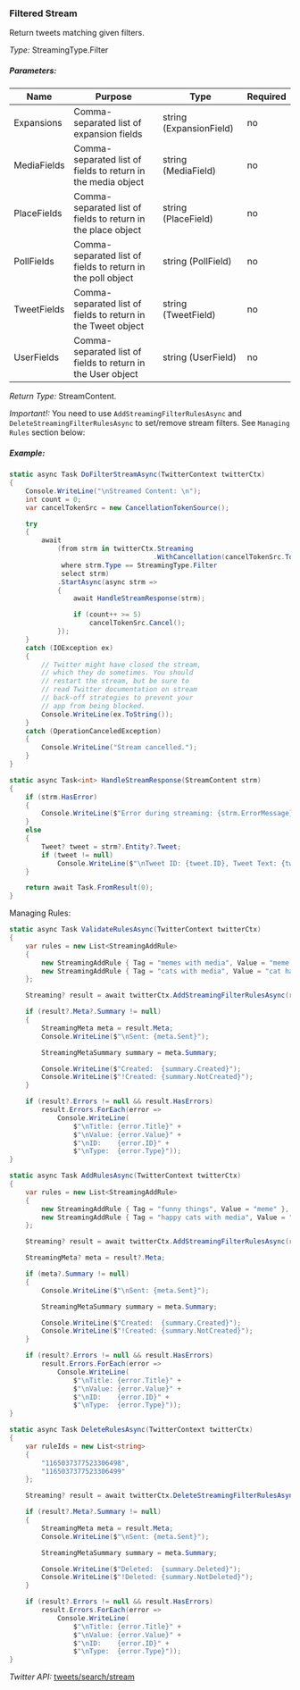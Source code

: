 ### Filtered Stream

Return tweets matching given filters.

*Type:* StreamingType.Filter

##### Parameters:

| Name | Purpose | Type | Required |
|------|---------|------|----------|
| Expansions | Comma-separated list of expansion fields | string (ExpansionField) | no |
| MediaFields | Comma-separated list of fields to return in the media object | string (MediaField) | no |
| PlaceFields | Comma-separated list of fields to return in the place object | string (PlaceField) | no |
| PollFields | Comma-separated list of fields to return in the poll object | string (PollField) | no |
| TweetFields | Comma-separated list of fields to return in the Tweet object | string (TweetField) | no |
| UserFields | Comma-separated list of fields to return in the User object | string (UserField) | no |

*Return Type:* StreamContent.

*Important!:* You need to use `AddStreamingFilterRulesAsync` and `DeleteStreamingFilterRulesAsync` to set/remove stream filters. See `Managing Rules` section below:

##### Example:

```c#
static async Task DoFilterStreamAsync(TwitterContext twitterCtx)
{
	Console.WriteLine("\nStreamed Content: \n");
	int count = 0;
	var cancelTokenSrc = new CancellationTokenSource();

	try
	{
		await
			(from strm in twitterCtx.Streaming
									.WithCancellation(cancelTokenSrc.Token)
			 where strm.Type == StreamingType.Filter
			 select strm)
			.StartAsync(async strm =>
			{
				await HandleStreamResponse(strm);

				if (count++ >= 5)
					cancelTokenSrc.Cancel();
			});
	}
	catch (IOException ex)
	{
		// Twitter might have closed the stream,
		// which they do sometimes. You should
		// restart the stream, but be sure to
		// read Twitter documentation on stream
		// back-off strategies to prevent your
		// app from being blocked.
		Console.WriteLine(ex.ToString());
	}
	catch (OperationCanceledException)
	{
		Console.WriteLine("Stream cancelled.");
	}
}

static async Task<int> HandleStreamResponse(StreamContent strm)
{
	if (strm.HasError)
	{
		Console.WriteLine($"Error during streaming: {strm.ErrorMessage}");
	}
	else
	{
		Tweet? tweet = strm?.Entity?.Tweet;
		if (tweet != null)
			Console.WriteLine($"\nTweet ID: {tweet.ID}, Tweet Text: {tweet.Text}");
	}

	return await Task.FromResult(0);
}
```

Managing Rules:

```C#
static async Task ValidateRulesAsync(TwitterContext twitterCtx)
{
	var rules = new List<StreamingAddRule>
	{
		new StreamingAddRule { Tag = "memes with media", Value = "meme has:images" },
		new StreamingAddRule { Tag = "cats with media", Value = "cat has:media" }
	};

	Streaming? result = await twitterCtx.AddStreamingFilterRulesAsync(rules, isValidateOnly: true);

	if (result?.Meta?.Summary != null)
	{
		StreamingMeta meta = result.Meta;
		Console.WriteLine($"\nSent: {meta.Sent}");

		StreamingMetaSummary summary = meta.Summary;

		Console.WriteLine($"Created:  {summary.Created}");
		Console.WriteLine($"!Created: {summary.NotCreated}");
	}

	if (result?.Errors != null && result.HasErrors)
		result.Errors.ForEach(error =>
			Console.WriteLine(
				$"\nTitle: {error.Title}" +
				$"\nValue: {error.Value}" +
				$"\nID:    {error.ID}" +
				$"\nType:  {error.Type}"));
}

static async Task AddRulesAsync(TwitterContext twitterCtx)
{
	var rules = new List<StreamingAddRule>
	{
		new StreamingAddRule { Tag = "funny things", Value = "meme" },
		new StreamingAddRule { Tag = "happy cats with media", Value = "cat has:media -grumpy" }
	};

	Streaming? result = await twitterCtx.AddStreamingFilterRulesAsync(rules);

	StreamingMeta? meta = result?.Meta;

	if (meta?.Summary != null)
	{
		Console.WriteLine($"\nSent: {meta.Sent}");

		StreamingMetaSummary summary = meta.Summary;

		Console.WriteLine($"Created:  {summary.Created}");
		Console.WriteLine($"!Created: {summary.NotCreated}");
	}

	if (result?.Errors != null && result.HasErrors)
		result.Errors.ForEach(error => 
			Console.WriteLine(
				$"\nTitle: {error.Title}" +
				$"\nValue: {error.Value}" +
				$"\nID:    {error.ID}" +
				$"\nType:  {error.Type}"));
}

static async Task DeleteRulesAsync(TwitterContext twitterCtx)
{
	var ruleIds = new List<string>
	{
		"1165037377523306498",
		"1165037377523306499"
	};

	Streaming? result = await twitterCtx.DeleteStreamingFilterRulesAsync(ruleIds);

	if (result?.Meta?.Summary != null)
	{
		StreamingMeta meta = result.Meta;
		Console.WriteLine($"\nSent: {meta.Sent}");

		StreamingMetaSummary summary = meta.Summary;

		Console.WriteLine($"Deleted:  {summary.Deleted}");
		Console.WriteLine($"!Deleted: {summary.NotDeleted}");
	}

	if (result?.Errors != null && result.HasErrors)
		result.Errors.ForEach(error =>
			Console.WriteLine(
				$"\nTitle: {error.Title}" +
				$"\nValue: {error.Value}" +
				$"\nID:    {error.ID}" +
				$"\nType:  {error.Type}"));
}
```

*Twitter API:* [tweets/search/stream](https://developer.twitter.com/en/docs/twitter-api/tweets/filtered-stream/api-reference/get-tweets-search-stream)